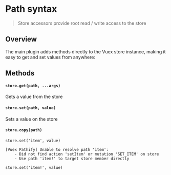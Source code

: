 # Path syntax

> Store accessors provide root read / write access to the store

## Overview

The main plugin adds methods directly to the Vuex store instance, making it easy to get and set values from anywhere:


## Methods

#### `store.get(path, ...args)`

Gets a value from the store

#### `store.set(path, value)`

Sets a value on the store

#### `store.copy(path)`



```
store.set('item', value)
```

```text
[Vuex Pathify] Unable to resolve path 'item':
    - Did not find action 'setItem' or mutation 'SET_ITEM' on store
    - Use path 'item!' to target store member directly
```

```
store.set('item!', value)
```
